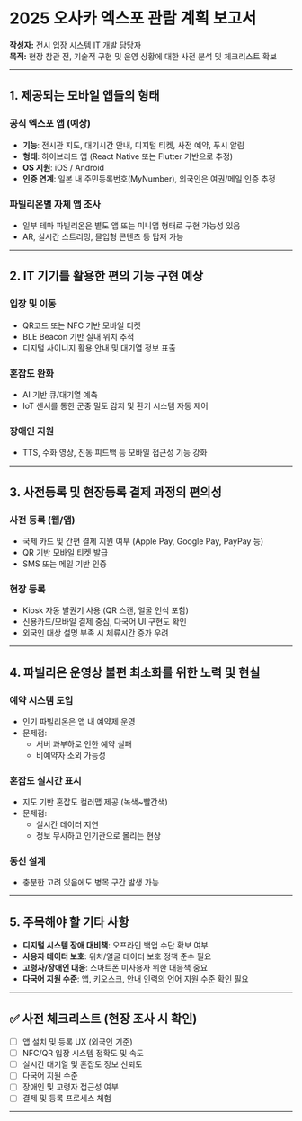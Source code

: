 # 2025 오사카 엑스포 관람 계획 보고서

**작성자:** 전시 입장 시스템 IT 개발 담당자  
**목적:** 현장 참관 전, 기술적 구현 및 운영 상황에 대한 사전 분석 및 체크리스트 확보

---

## 1. 제공되는 모바일 앱들의 형태

### 공식 엑스포 앱 (예상)
- **기능**: 전시관 지도, 대기시간 안내, 디지털 티켓, 사전 예약, 푸시 알림
- **형태**: 하이브리드 앱 (React Native 또는 Flutter 기반으로 추정)
- **OS 지원**: iOS / Android
- **인증 연계**: 일본 내 주민등록번호(MyNumber), 외국인은 여권/메일 인증 추정

### 파빌리온별 자체 앱 조사
- 일부 테마 파빌리온은 별도 앱 또는 미니앱 형태로 구현 가능성 있음
- AR, 실시간 스트리밍, 몰입형 콘텐츠 등 탑재 가능

---

## 2. IT 기기를 활용한 편의 기능 구현 예상

### 입장 및 이동
- QR코드 또는 NFC 기반 모바일 티켓
- BLE Beacon 기반 실내 위치 추적
- 디지털 사이니지 활용 안내 및 대기열 정보 표출

### 혼잡도 완화
- AI 기반 큐/대기열 예측
- IoT 센서를 통한 군중 밀도 감지 및 환기 시스템 자동 제어

### 장애인 지원
- TTS, 수화 영상, 진동 피드백 등 모바일 접근성 기능 강화

---

## 3. 사전등록 및 현장등록 결제 과정의 편의성

### 사전 등록 (웹/앱)
- 국제 카드 및 간편 결제 지원 여부 (Apple Pay, Google Pay, PayPay 등)
- QR 기반 모바일 티켓 발급
- SMS 또는 메일 기반 인증

### 현장 등록
- Kiosk 자동 발권기 사용 (QR 스캔, 얼굴 인식 포함)
- 신용카드/모바일 결제 중심, 다국어 UI 구현도 확인
- 외국인 대상 설명 부족 시 체류시간 증가 우려

---

## 4. 파빌리온 운영상 불편 최소화를 위한 노력 및 현실

### 예약 시스템 도입
- 인기 파빌리온은 앱 내 예약제 운영
- 문제점:
  - 서버 과부하로 인한 예약 실패
  - 비예약자 소외 가능성

### 혼잡도 실시간 표시
- 지도 기반 혼잡도 컬러맵 제공 (녹색~빨간색)
- 문제점:
  - 실시간 데이터 지연
  - 정보 무시하고 인기관으로 몰리는 현상

### 동선 설계
- 충분한 고려 있음에도 병목 구간 발생 가능

---

## 5. 주목해야 할 기타 사항

- **디지털 시스템 장애 대비책**: 오프라인 백업 수단 확보 여부
- **사용자 데이터 보호**: 위치/얼굴 데이터 보호 정책 준수 필요
- **고령자/장애인 대응**: 스마트폰 미사용자 위한 대응책 중요
- **다국어 지원 수준**: 앱, 키오스크, 안내 인력의 언어 지원 수준 확인 필요

---

## ✅ 사전 체크리스트 (현장 조사 시 확인)

- [ ] 앱 설치 및 등록 UX (외국인 기준)
- [ ] NFC/QR 입장 시스템 정확도 및 속도
- [ ] 실시간 대기열 및 혼잡도 정보 신뢰도
- [ ] 다국어 지원 수준
- [ ] 장애인 및 고령자 접근성 여부
- [ ] 결제 및 등록 프로세스 체험

---

